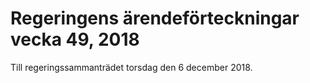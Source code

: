 # Regeringens ärendeförteckningar vecka 49, 2018

Till regeringssammanträdet torsdag den 6 december 2018.
